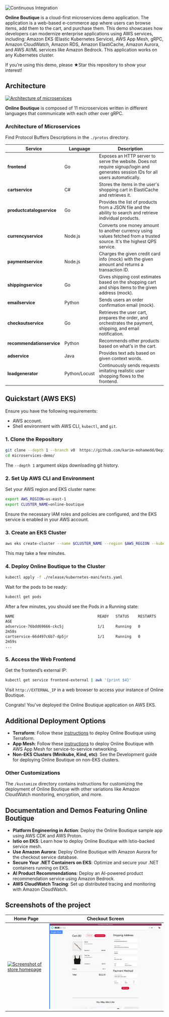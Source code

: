 <!-- <p align="center">
<img src="/src/frontend/static/icons/Hipster_HeroLogoMaroon.svg" width="300" alt="Online Boutique" />
</p> -->
![Continuous Integration](https://github.com/GoogleCloudPlatform/microservices-demo/workflows/Continuous%20Integration%20-%20Main/Release/badge.svg)

**Online Boutique** is a cloud-first microservices demo application. The application is a web-based e-commerce app where users can browse items, add them to the cart, and purchase them. This demo showcases how developers can modernize enterprise applications using AWS services, including: Amazon EKS (Elastic Kubernetes Service), AWS App Mesh, gRPC, Amazon CloudWatch, Amazon RDS, Amazon ElastiCache, Amazon Aurora, and AWS AI/ML services like Amazon Bedrock. This application works on any Kubernetes cluster.

If you’re using this demo, please ★Star this repository to show your interest!

## Architecture

[![Architecture of
microservices](/docs/img/architecture-diagram.png)](/docs/img/architecture-diagram.png)

**Online Boutique** is composed of 11 microservices written in different languages that communicate with each other over gRPC.

### Architecture of Microservices
Find Protocol Buffers Descriptions in the `./protos` directory.

| Service                | Language | Description                                                                                         |
|------------------------|----------|-----------------------------------------------------------------------------------------------------|
| **frontend**           | Go       | Exposes an HTTP server to serve the website. Does not require signup/login and generates session IDs for all users automatically. |
| **cartservice**        | C#       | Stores the items in the user's shopping cart in ElastiCache and retrieves it.                         |
| **productcatalogservice** | Go    | Provides the list of products from a JSON file and the ability to search and retrieve individual products. |
| **currencyservice**    | Node.js  | Converts one money amount to another currency using values fetched from a trusted source. It's the highest QPS service. |
| **paymentservice**     | Node.js  | Charges the given credit card info (mock) with the given amount and returns a transaction ID.        |
| **shippingservice**    | Go       | Gives shipping cost estimates based on the shopping cart and ships items to the given address (mock). |
| **emailservice**       | Python   | Sends users an order confirmation email (mock).                                                     |
| **checkoutservice**    | Go       | Retrieves the user cart, prepares the order, and orchestrates the payment, shipping, and email notification. |
| **recommendationservice** | Python | Recommends other products based on what's in the cart.                                               |
| **adservice**          | Java     | Provides text ads based on given context words.                                                      |
| **loadgenerator**      | Python/Locust | Continuously sends requests imitating realistic user shopping flows to the frontend.           |

## Quickstart (AWS EKS)

Ensure you have the following requirements:
- AWS account.
- Shell environment with AWS CLI, `kubectl`, and `git`.

### 1. Clone the Repository
```bash
git clone --depth 1 --branch v0  https://github.com/karim-mohamedd/Depi
cd microservices-demo/
```

The `--depth 1` argument skips downloading git history.

### 2. Set Up AWS CLI and Environment
Set your AWS region and EKS cluster name:
```bash
export AWS_REGION=us-east-1
export CLUSTER_NAME=online-boutique
```

Ensure the necessary IAM roles and policies are configured, and the EKS service is enabled in your AWS account.

### 3. Create an EKS Cluster
```bash
aws eks create-cluster --name $CLUSTER_NAME --region $AWS_REGION --kubernetes-version 1.21 --role-arn <YOUR_EKS_ROLE_ARN> --resources-vpc-config subnetIds=<YOUR_SUBNETS>,securityGroupIds=<YOUR_SECURITY_GROUP>
```

This may take a few minutes.

### 4. Deploy Online Boutique to the Cluster
```bash
kubectl apply -f ./release/kubernetes-manifests.yaml
```

Wait for the pods to be ready:
```bash
kubectl get pods
```

After a few minutes, you should see the Pods in a Running state:

```
NAME                                     READY   STATUS    RESTARTS   AGE
adservice-76bdd69666-ckc5j               1/1     Running   0          2m58s
cartservice-66d497c6b7-dp5jr             1/1     Running   0          2m59s
...
```

### 5. Access the Web Frontend
Get the frontend’s external IP:
```bash
kubectl get service frontend-external | awk '{print $4}'
```

Visit `http://EXTERNAL_IP` in a web browser to access your instance of Online Boutique.

Congrats! You've deployed the Online Boutique application on AWS EKS.

## Additional Deployment Options

- **Terraform**: Follow these [instructions](https://aws-terraform-link) to deploy Online Boutique using Terraform.
- **App Mesh**: Follow these [instructions](https://aws-appmesh-link) to deploy Online Boutique with AWS App Mesh for service-to-service networking.
- **Non-EKS Clusters (Minikube, Kind, etc)**: See the Development guide for deploying Online Boutique on non-EKS clusters.

### Other Customizations
The `/kustomize` directory contains instructions for customizing the deployment of Online Boutique with other variations like Amazon CloudWatch monitoring, encryption, and more.

## Documentation and Demos Featuring Online Boutique
- **Platform Engineering in Action**: Deploy the Online Boutique sample app using AWS CDK and AWS Proton.
- **Istio on EKS**: Learn how to deploy Online Boutique with Istio-backed service mesh.
- **Use Amazon Aurora**: Deploy Online Boutique with Amazon Aurora for the checkout service database.
- **Secure Your .NET Containers on EKS**: Optimize and secure your .NET containers running on EKS.
- **AI Product Recommendations**: Deploy an AI-powered product recommendation service using Amazon Bedrock.
- **AWS CloudWatch Tracing**: Set up distributed tracing and monitoring with Amazon CloudWatch.




## Screenshots of the project

| Home Page                                                                                                         | Checkout Screen                                                                                                    |
| ----------------------------------------------------------------------------------------------------------------- | ------------------------------------------------------------------------------------------------------------------ |
| [![Screenshot of store homepage](/docs/img/online-boutique-frontend-1.png)](/docs/img/online-boutique-frontend-1.png) | [![Screenshot of checkout screen](/docs/img/online-boutique-frontend-2.png)](/docs/img/online-boutique-frontend-2.png) |




